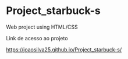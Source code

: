 # Project_starbuck-s
Web project using HTML/CSS

Link de acesso ao projeto

https://joaosilva25.github.io/Project_starbuck-s/

